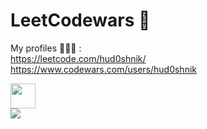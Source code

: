# LeetCodewars 📙
My profiles 🙋🏻‍♂️ :</br>
  https://leetcode.com/hud0shnik/</br>
  https://www.codewars.com/users/hud0shnik
 
<a href="https://leetcode.com/hud0shnik/">
  <img src="https://img.shields.io/badge/dynamic/json?style=for-the-badge&labelColor=black&color=%23ffa116&label=Solved&query=solvedOverTotal&url=https%3A%2F%2Fleetcode-badge.vercel.app%2Fapi%2Fusers%2Fhud0shnik&logo=leetcode&logoColor=yellow" height="40px">
</a>
</br>
<a href="https://www.codewars.com/users/hud0shnik">
  <img src="https://www.codewars.com/users/hud0shnik/badges/large">
</a>
